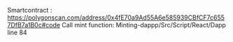 Smartcontract : https://polygonscan.com/address/0x4fE70a9Ad55A6e585939CBfCF7c6557DfB7a1B0c#code 
Call mint function: Minting-dappp/Src/Script/React/Dapp line 84